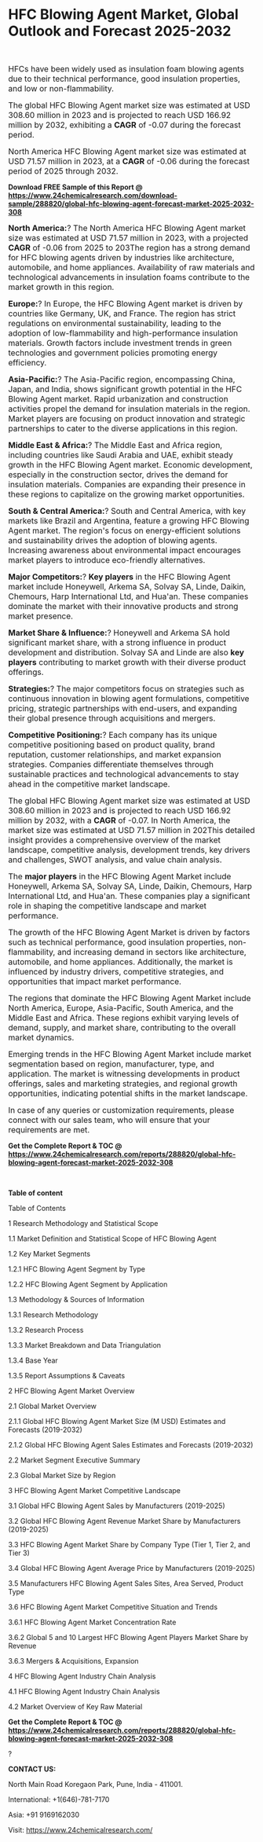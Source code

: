 <h1>HFC Blowing Agent Market, Global Outlook and Forecast 2025-2032</h1><br/><p><span style="font-size:16px">HFCs have been widely used as insulation foam blowing agents due to their technical performance, good insulation properties, and low or non-flammability.</span></p>
 
 
 
 <p><span style="font-size:16px">The global HFC Blowing Agent market size was estimated at USD 308.60 million in 2023 and is projected to reach USD 166.92 million by 2032, exhibiting a <strong>CAGR</strong> of -0.07 during the forecast period.</span></p>
 
 
 
 <p><span style="font-size:16px">North America HFC Blowing Agent market size was estimated at USD 71.57 million in 2023, at a <strong>CAGR</strong> of -0.06 during the forecast period of 2025 through 2032.</span></p>
 
 
 
 <div><b>Download FREE Sample of this Report @ <a href="https://www.24chemicalresearch.com/download-sample/288820/global-hfc-blowing-agent-forecast-market-2025-2032-308">https://www.24chemicalresearch.com/download-sample/288820/global-hfc-blowing-agent-forecast-market-2025-2032-308</a></b></div>
 
 
 
 <p><span style="font-size:16px"><strong>North America:</strong>? The North America HFC Blowing Agent market size was estimated at USD 71.57 million in 2023, with a projected <strong>CAGR</strong> of -0.06 from 2025 to 203The region has a strong demand for HFC blowing agents driven by industries like architecture, automobile, and home appliances. Availability of raw materials and technological advancements in insulation foams contribute to the market growth in this region.</span></p>
 
 
 
 <p><span style="font-size:16px"><strong>Europe:</strong>? In Europe, the HFC Blowing Agent market is driven by countries like Germany, UK, and France. The region has strict regulations on environmental sustainability, leading to the adoption of low-flammability and high-performance insulation materials. Growth factors include investment trends in green technologies and government policies promoting energy efficiency.</span></p>
 
 
 
 <p><span style="font-size:16px"><strong>Asia-Pacific:</strong>? The Asia-Pacific region, encompassing China, Japan, and India, shows significant growth potential in the HFC Blowing Agent market. Rapid urbanization and construction activities propel the demand for insulation materials in the region. Market players are focusing on product innovation and strategic partnerships to cater to the diverse applications in this region.</span></p>
 
 
 
 <p><span style="font-size:16px"><strong>Middle East & Africa:</strong>? The Middle East and Africa region, including countries like Saudi Arabia and UAE, exhibit steady growth in the HFC Blowing Agent market. Economic development, especially in the construction sector, drives the demand for insulation materials. Companies are expanding their presence in these regions to capitalize on the growing market opportunities.</span></p>
 
 
 
 <p><span style="font-size:16px"><strong>South & Central America:</strong>? South and Central America, with key markets like Brazil and Argentina, feature a growing HFC Blowing Agent market. The region&#39;s focus on energy-efficient solutions and sustainability drives the adoption of blowing agents. Increasing awareness about environmental impact encourages market players to introduce eco-friendly alternatives.</span></p>
 
 
 
 <p><span style="font-size:16px"><strong>Major Competitors:</strong>? <strong>Key players</strong> in the HFC Blowing Agent market include Honeywell, Arkema SA, Solvay SA, Linde, Daikin, Chemours, Harp International Ltd, and Hua&#39;an. These companies dominate the market with their innovative products and strong market presence.</span></p>
 
 
 
 <p><span style="font-size:16px"><strong>Market Share & Influence:</strong>? Honeywell and Arkema SA hold significant market share, with a strong influence in product development and distribution. Solvay SA and Linde are also <strong>key players</strong> contributing to market growth with their diverse product offerings.</span></p>
 
 
 
 <p><span style="font-size:16px"><strong>Strategies:</strong>? The major competitors focus on strategies such as continuous innovation in blowing agent formulations, competitive pricing, strategic partnerships with end-users, and expanding their global presence through acquisitions and mergers.</span></p>
 
 
 
 <p><span style="font-size:16px"><strong>Competitive Positioning:</strong>? Each company has its unique competitive positioning based on product quality, brand reputation, customer relationships, and market expansion strategies. Companies differentiate themselves through sustainable practices and technological advancements to stay ahead in the competitive market landscape.</span></p>
 
 
 
 <p><span style="font-size:16px">The global HFC Blowing Agent market size was estimated at USD 308.60 million in 2023 and is projected to reach USD 166.92 million by 2032, with a <strong>CAGR</strong> of -0.07. In North America, the market size was estimated at USD 71.57 million in 202This detailed insight provides a comprehensive overview of the market landscape, competitive analysis, development trends, key drivers and challenges, SWOT analysis, and value chain analysis.</span></p>
 
 
 
 <p><span style="font-size:16px">The <strong>major players</strong> in the HFC Blowing Agent Market include Honeywell, Arkema SA, Solvay SA, Linde, Daikin, Chemours, Harp International Ltd, and Hua&#39;an. These companies play a significant role in shaping the competitive landscape and market performance.</span></p>
 
 
 
 <p><span style="font-size:16px">The growth of the HFC Blowing Agent Market is driven by factors such as technical performance, good insulation properties, non-flammability, and increasing demand in sectors like architecture, automobile, and home appliances. Additionally, the market is influenced by industry drivers, competitive strategies, and opportunities that impact market performance.</span></p>
 
 
 
 <p><span style="font-size:16px">The regions that dominate the HFC Blowing Agent Market include North America, Europe, Asia-Pacific, South America, and the Middle East and Africa. These regions exhibit varying levels of demand, supply, and market share, contributing to the overall market dynamics.</span></p>
 
 
 
 <p><span style="font-size:16px">Emerging trends in the HFC Blowing Agent Market include market segmentation based on region, manufacturer, type, and application. The market is witnessing developments in product offerings, sales and marketing strategies, and regional growth opportunities, indicating potential shifts in the market landscape.</span></p>
 
 
 
 <p><span style="font-size:16px">In case of any queries or customization requirements, please connect with our sales team, who will ensure that your requirements are met.</span></p>
 
 
 
 <div><b>Get the Complete Report & TOC @ <a href="https://www.24chemicalresearch.com/reports/288820/global-hfc-blowing-agent-forecast-market-2025-2032-308">https://www.24chemicalresearch.com/reports/288820/global-hfc-blowing-agent-forecast-market-2025-2032-308</a></b></div>
 
 
 
 <p><br />
 
 <b>Table of content</b></p>
 
 
 
 <p>Table of Contents<br />
 
 1 Research Methodology and Statistical Scope<br />
 
 1.1 Market Definition and Statistical Scope of HFC Blowing Agent<br />
 
 1.2 Key Market Segments<br />
 
 1.2.1 HFC Blowing Agent Segment by Type<br />
 
 1.2.2 HFC Blowing Agent Segment by Application<br />
 
 1.3 Methodology & Sources of Information<br />
 
 1.3.1 Research Methodology<br />
 
 1.3.2 Research Process<br />
 
 1.3.3 Market Breakdown and Data Triangulation<br />
 
 1.3.4 Base Year<br />
 
 1.3.5 Report Assumptions & Caveats<br />
 
 2 HFC Blowing Agent Market Overview<br />
 
 2.1 Global Market Overview<br />
 
 2.1.1 Global HFC Blowing Agent Market Size (M USD) Estimates and Forecasts (2019-2032)<br />
 
 2.1.2 Global HFC Blowing Agent Sales Estimates and Forecasts (2019-2032)<br />
 
 2.2 Market Segment Executive Summary<br />
 
 2.3 Global Market Size by Region<br />
 
 3 HFC Blowing Agent Market Competitive Landscape<br />
 
 3.1 Global HFC Blowing Agent Sales by Manufacturers (2019-2025)<br />
 
 3.2 Global HFC Blowing Agent Revenue Market Share by Manufacturers (2019-2025)<br />
 
 3.3 HFC Blowing Agent Market Share by Company Type (Tier 1, Tier 2, and Tier 3)<br />
 
 3.4 Global HFC Blowing Agent Average Price by Manufacturers (2019-2025)<br />
 
 3.5 Manufacturers HFC Blowing Agent Sales Sites, Area Served, Product Type<br />
 
 3.6 HFC Blowing Agent Market Competitive Situation and Trends<br />
 
 3.6.1 HFC Blowing Agent Market Concentration Rate<br />
 
 3.6.2 Global 5 and 10 Largest HFC Blowing Agent Players Market Share by Revenue<br />
 
 3.6.3 Mergers & Acquisitions, Expansion<br />
 
 4 HFC Blowing Agent Industry Chain Analysis<br />
 
 4.1 HFC Blowing Agent Industry Chain Analysis<br />
 
 4.2 Market Overview of Key Raw Material</p>
 
 
 
 <div><b>Get the Complete Report & TOC @ <a href="https://www.24chemicalresearch.com/reports/288820/global-hfc-blowing-agent-forecast-market-2025-2032-308">https://www.24chemicalresearch.com/reports/288820/global-hfc-blowing-agent-forecast-market-2025-2032-308</a></b></div>
 
 
 
 <p>? </p>
 
 
 
 <p><b>CONTACT US:</b><br />
 
 North Main Road Koregaon Park, Pune, India - 411001.<br />
 
 International: +1(646)-781-7170<br />
 
 Asia: +91 9169162030<br />
 
 Visit: <a href="https://www.24chemicalresearch.com/">https://www.24chemicalresearch.com/</a></p>
